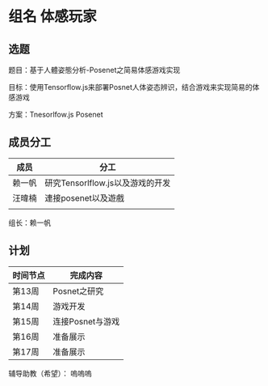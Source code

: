 # 组名 体感玩家

## 选题

题目：基于人體姿態分析-Posenet之简易体感游戏实现

目标：使用Tensorflow.js来部署Posnet人体姿态辨识，结合游戏来实现简易的体感游戏

方案：Tnesorlfow.js Posenet

## 成员分工

| 成员 | 分工 |
| ---- | ---- |
|  赖一帆    |    研究Tensorlflow.js以及游戏的开发  |
|   汪暐楠   |  連接posenet以及遊戲    |
|      |      |

组长：赖一帆

## 计划

| 时间节点 | 完成内容 |
| -------- | -------- |
| 第13周   |      Posnet之研究   |
| 第14周   |      游戏开发    |
| 第15周   |      连接Posnet与游戏   |
| 第16周   |      准备展示  |
| 第17周   |      准备展示    |

辅导助教（希望）： 嗚嗚嗚

